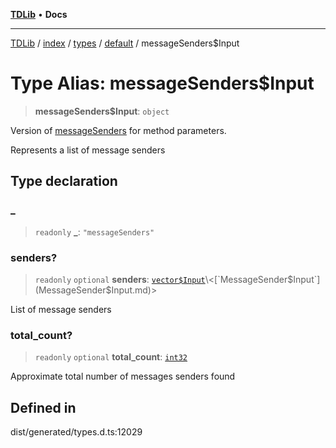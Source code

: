 [**TDLib**](../../../../../../README.md) • **Docs**

***

[TDLib](../../../../../../modules.md) / [index](../../../../../README.md) / [types](../../../README.md) / [default](../README.md) / messageSenders$Input

# Type Alias: messageSenders$Input

> **messageSenders$Input**: `object`

Version of [messageSenders](messageSenders-1.md) for method parameters.

Represents a list of message senders

## Type declaration

### \_

> `readonly` **\_**: `"messageSenders"`

### senders?

> `readonly` `optional` **senders**: [`vector$Input`](vector$Input.md)\<[`MessageSender$Input`](MessageSender$Input.md)\>

List of message senders

### total\_count?

> `readonly` `optional` **total\_count**: [`int32`](int32-1.md)

Approximate total number of messages senders found

## Defined in

dist/generated/types.d.ts:12029
